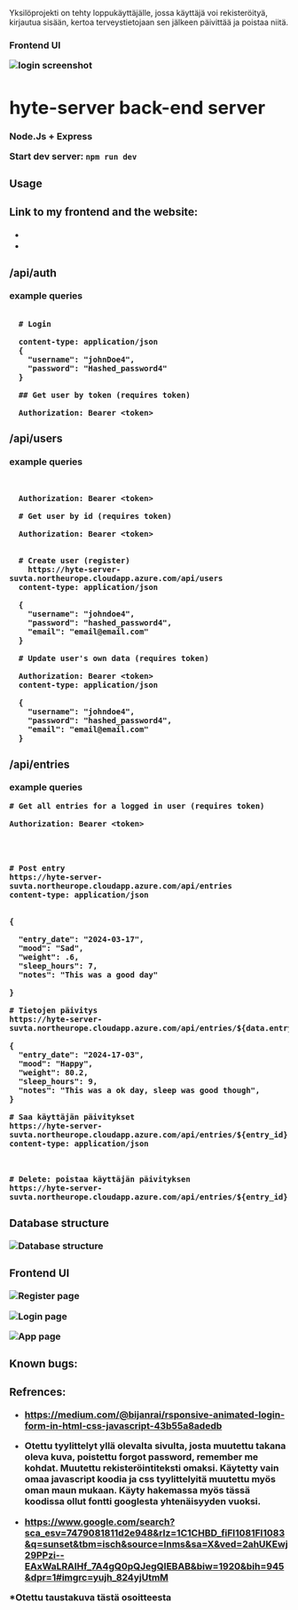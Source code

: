 Yksilöprojekti on tehty loppukäyttäjälle, jossa käyttäjä voi rekisteröityä, kirjautua sisään, kertoa terveystietojaan sen jälkeen päivittää ja poistaa niitä.

<h3><b>Frontend UI<b><h>

![login screenshot](login.png)

# hyte-server back-end server
Node.Js + Express

Start dev server: `npm run dev`
<h3><b>Usage<b></h3>

<h3><b>Link to my frontend and the website:<b></h3>

-
-


<h3><b>/api/auth<b></h3>
example queries

```

  # Login

  content-type: application/json
  {
    "username": "johnDoe4",
    "password": "Hashed_password4"
  }

  ## Get user by token (requires token)

  Authorization: Bearer <token>

```
<h3><b>/api/users<b></h3>

example queries

```


  Authorization: Bearer <token>

  # Get user by id (requires token)

  Authorization: Bearer <token>


  # Create user (register)
    https://hyte-server-suvta.northeurope.cloudapp.azure.com/api/users
  content-type: application/json

  {
    "username": "johndoe4",
    "password": "hashed_password4",
    "email": "email@email.com"
  }

  # Update user's own data (requires token)

  Authorization: Bearer <token>
  content-type: application/json

  {
    "username": "johndoe4",
    "password": "hashed_password4",
    "email": "email@email.com"
  }
```


<h3><b>/api/entries<b></h3>

example queries
```
# Get all entries for a logged in user (requires token)

Authorization: Bearer <token>




# Post entry
https://hyte-server-suvta.northeurope.cloudapp.azure.com/api/entries
content-type: application/json


{

  "entry_date": "2024-03-17",
  "mood": "Sad",
  "weight": .6,
  "sleep_hours": 7,
  "notes": "This was a good day"

}

# Tietojen päivitys
https://hyte-server-suvta.northeurope.cloudapp.azure.com/api/entries/${data.entry_id}

{
  "entry_date": "2024-17-03",
  "mood": "Happy",
  "weight": 80.2,
  "sleep_hours": 9,
  "notes": "This was a ok day, sleep was good though",
}

# Saa käyttäjän päivitykset
https://hyte-server-suvta.northeurope.cloudapp.azure.com/api/entries/${entry_id}
content-type: application/json



# Delete: poistaa käyttäjän päivityksen
https://hyte-server-suvta.northeurope.cloudapp.azure.com/api/entries/${entry_id}
```
<h3><b>Database structure<b></h3>

![Database structure](database.png)


<h3><b>Frontend UI<b></h3>


![Register page](backroundimage.jpg)

![Login page](backroundimage.jpg)

![App page](cardimage.jpg)




<h3><b>Known bugs:<b></h3>



<h3><b>Refrences:<b></h3>


- https://medium.com/@bijanrai/rsponsive-animated-login-form-in-html-css-javascript-43b55a8adedb

* Otettu tyylittelyt yllä olevalta sivulta, josta muutettu takana oleva kuva, poistettu forgot password, remember me kohdat. Muutettu rekisteröintiteksti omaksi. Käytetty vain omaa javascript koodia ja css tyylittelyitä muutettu myös oman maun mukaan. Käyty hakemassa myös tässä koodissa ollut fontti googlesta yhtenäisyyden vuoksi.

- https://www.google.com/search?sca_esv=7479081811d2e948&rlz=1C1CHBD_fiFI1081FI1083&q=sunset&tbm=isch&source=lnms&sa=X&ved=2ahUKEwj29PPzi--EAxWaLRAIHf_7A4gQ0pQJegQIEBAB&biw=1920&bih=945&dpr=1#imgrc=yujh_824yjUtmM

*Otettu taustakuva tästä osoitteesta









